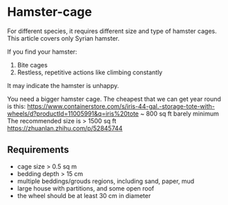 # Hamster-cage

For different species, it requires different size and type of hamster cages.
This article covers only Syrian hamster.

If you find your hamster:
1. Bite cages
2. Restless, repetitive actions like climbing constantly

It may indicate the hamster is unhappy.

You need a bigger hamster cage.
The cheapest that we can get year round is this:
https://www.containerstore.com/s/iris-44-gal.-storage-tote-with-wheels/d?productId=11005991&q=iris%20tote
~ 800 sq ft 
barely minimum
The recommended size is > 1500 sq ft 
https://zhuanlan.zhihu.com/p/52845744

## Requirements
* cage size > 0.5 sq m
* bedding depth > 15 cm
* multiple beddings/grouds regions, including sand, paper, mud
* large house with partitions, and some open roof
* the wheel should be at least 30 cm in diameter 

